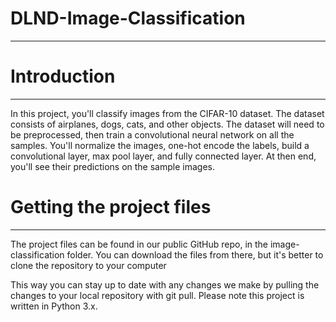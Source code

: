 # DLND-Image-Classification
---
# Introduction
---
In this project, you'll classify images from the CIFAR-10 dataset. The dataset consists of airplanes, dogs, cats, and other objects. The dataset will need to be preprocessed, then train a convolutional neural network on all the samples. You'll normalize the images, one-hot encode the labels, build a convolutional layer, max pool layer, and fully connected layer. At then end, you'll see their predictions on the sample images.

# Getting the project files
---
The project files can be found in our public GitHub repo, in the image-classification folder. You can download the files from there, but it's better to clone the repository to your computer

This way you can stay up to date with any changes we make by pulling the changes to your local repository with git pull. Please note this project is written in Python 3.x.
